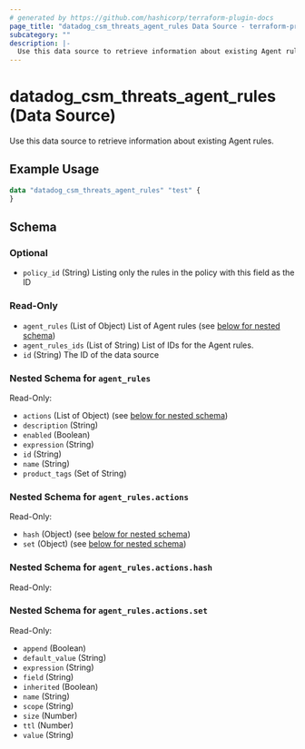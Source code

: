 ```yaml
---
# generated by https://github.com/hashicorp/terraform-plugin-docs
page_title: "datadog_csm_threats_agent_rules Data Source - terraform-provider-datadog"
subcategory: ""
description: |-
  Use this data source to retrieve information about existing Agent rules.
---
```


# datadog_csm_threats_agent_rules (Data Source)

Use this data source to retrieve information about existing Agent rules.

## Example Usage

```terraform
data "datadog_csm_threats_agent_rules" "test" {
}
```

<!-- schema generated by tfplugindocs -->
## Schema

### Optional

- `policy_id` (String) Listing only the rules in the policy with this field as the ID

### Read-Only

- `agent_rules` (List of Object) List of Agent rules (see [below for nested schema](#nestedatt--agent_rules))
- `agent_rules_ids` (List of String) List of IDs for the Agent rules.
- `id` (String) The ID of the data source

<a id="nestedatt--agent_rules"></a>
### Nested Schema for `agent_rules`

Read-Only:

- `actions` (List of Object) (see [below for nested schema](#nestedobjatt--agent_rules--actions))
- `description` (String)
- `enabled` (Boolean)
- `expression` (String)
- `id` (String)
- `name` (String)
- `product_tags` (Set of String)

<a id="nestedobjatt--agent_rules--actions"></a>
### Nested Schema for `agent_rules.actions`

Read-Only:

- `hash` (Object) (see [below for nested schema](#nestedobjatt--agent_rules--actions--hash))
- `set` (Object) (see [below for nested schema](#nestedobjatt--agent_rules--actions--set))

<a id="nestedobjatt--agent_rules--actions--hash"></a>
### Nested Schema for `agent_rules.actions.hash`

Read-Only:



<a id="nestedobjatt--agent_rules--actions--set"></a>
### Nested Schema for `agent_rules.actions.set`

Read-Only:

- `append` (Boolean)
- `default_value` (String)
- `expression` (String)
- `field` (String)
- `inherited` (Boolean)
- `name` (String)
- `scope` (String)
- `size` (Number)
- `ttl` (Number)
- `value` (String)
